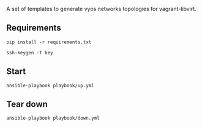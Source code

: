 

A set of templates to generate vyos networks topologies for vagrant-libvirt.


Requirements
------------

    pip install -r requirements.txt

    ssh-keygen -T key




Start
-----

    ansible-playbook playbook/up.yml



Tear down
---------

    ansible-playbook playbook/down.yml
